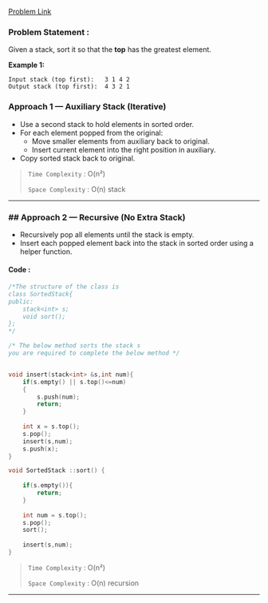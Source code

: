 [Problem Link](https://www.geeksforgeeks.org/problems/sort-a-stack/1)
### Problem Statement : 

Given a stack, sort it so that the **top** has the greatest element.

**Example 1:**

```
Input stack (top first):   3 1 4 2
Output stack (top first):  4 3 2 1

```

### Approach 1 — Auxiliary Stack (Iterative)
- Use a second stack to hold elements in sorted order.
- For each element popped from the original:
  - Move smaller elements from auxiliary back to original.
  - Insert current element into the right position in auxiliary.
- Copy sorted stack back to original.

> `Time Complexity` : O(n²)
> 
> `Space Complexity` : O(n) stack


---

### ## Approach 2 — Recursive (No Extra Stack)
- Recursively pop all elements until the stack is empty.
- Insert each popped element back into the stack in sorted order using a helper function.


#### Code :

```cpp
/*The structure of the class is
class SortedStack{
public:
    stack<int> s;
    void sort();
};
*/

/* The below method sorts the stack s
you are required to complete the below method */


void insert(stack<int> &s,int num){
    if(s.empty() || s.top()<=num)
    {
        s.push(num);
        return;
    }
    
    int x = s.top();
    s.pop();
    insert(s,num);
    s.push(x);   
}

void SortedStack ::sort() {
    
    if(s.empty()){
        return;
    }
    
    int num = s.top();
    s.pop();
    sort();
    
    insert(s,num);  
}
```


> `Time Complexity` : O(n²) 
> 
> `Space Complexity` : O(n) recursion

---
